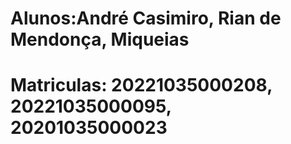 # Alunos:André Casimiro, Rian de Mendonça, Miqueias
# Matriculas: 20221035000208, 20221035000095, 20201035000023
